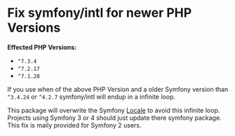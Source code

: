 # Fix symfony/intl for newer PHP Versions

**Effected PHP Versions:**

 - `^7.3.4`
 - `^7.2.17`
 - `^7.1.28`

If you use when of the above PHP Version and a older Symfony version than `^3.4.24` or `^4.2.7`
symfony/intl will endup in a infinite loop.

This package will overwrite the Symfony [Locale](https://github.com/symfony/symfony/blob/master/src/Symfony/Component/Intl/Locale.php)
to avoid this infinite loop. Projects using Symfony 3 or 4 should just update there symfony package.
This fix is maily provided for Symfony 2 users.
